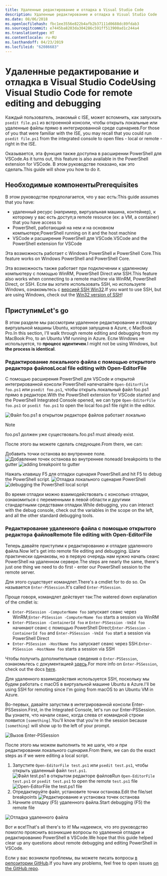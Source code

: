 ```yaml
---
title: Удаленные редактирование и отладка в Visual Studio Code
description: Удаленные редактирование и отладка в Visual Studio Code
ms.date: 08/06/2018
ms.openlocfilehash: fbc1ee3556e822b4afb2b37111d0688dc89fdab3
ms.sourcegitcommit: e7445ba8203da304286c591ff513900ad1c244a4
ms.translationtype: HT
ms.contentlocale: ru-RU
ms.lasthandoff: 04/23/2019
ms.locfileid: "62086683"
---
```

# <a name="using-visual-studio-code-for-remote-editing-and-debugging"></a><span data-ttu-id="03878-103">Удаленные редактирование и отладка в Visual Studio Code</span><span class="sxs-lookup"><span data-stu-id="03878-103">Using Visual Studio Code for remote editing and debugging</span></span>

<span data-ttu-id="03878-104">Каждый пользователь, знакомый с ISE, может вспомнить, как запускать `psedit file.ps1` из встроенной консоли, чтобы открыть локальные или удаленные файлы прямо в интегрированной среде сценариев.</span><span class="sxs-lookup"><span data-stu-id="03878-104">For those of you that were familiar with the ISE, you may recall that you could run `psedit file.ps1` from the integrated console to open files - local or remote - right in the ISE.</span></span>

<span data-ttu-id="03878-105">Оказывается, эта функция также доступна в расширении PowerShell для VSCode.</span><span class="sxs-lookup"><span data-stu-id="03878-105">As it turns out, this feature is also available in the PowerShell extension for VSCode.</span></span> <span data-ttu-id="03878-106">В этом руководстве показано, как это сделать.</span><span class="sxs-lookup"><span data-stu-id="03878-106">This guide will show you how to do it.</span></span>

## <a name="prerequisites"></a><span data-ttu-id="03878-107">Необходимые компоненты</span><span class="sxs-lookup"><span data-stu-id="03878-107">Prerequisites</span></span>

<span data-ttu-id="03878-108">В этом руководстве предполагается, что у вас есть:</span><span class="sxs-lookup"><span data-stu-id="03878-108">This guide assumes that you have:</span></span>

- <span data-ttu-id="03878-109">удаленный ресурс (например, виртуальная машина, контейнер), к которому у вас есть доступ;</span><span class="sxs-lookup"><span data-stu-id="03878-109">a remote resource (ex: a VM, a container) that you have access to</span></span>
- <span data-ttu-id="03878-110">PowerShell, работающий на нем и на основном компьютере;</span><span class="sxs-lookup"><span data-stu-id="03878-110">PowerShell running on it and the host machine</span></span>
- <span data-ttu-id="03878-111">VSCode и расширение PowerShell для VSCode.</span><span class="sxs-lookup"><span data-stu-id="03878-111">VSCode and the PowerShell extension for VSCode</span></span>

<span data-ttu-id="03878-112">Эта возможность работает с Windows PowerShell и PowerShell Core.</span><span class="sxs-lookup"><span data-stu-id="03878-112">This feature works on Windows PowerShell and PowerShell Core.</span></span>

<span data-ttu-id="03878-113">Эта возможность также работает при подключении к удаленному компьютеру с помощью WinRM, PowerShell Direct или SSH.</span><span class="sxs-lookup"><span data-stu-id="03878-113">This feature also works when connecting to a remote machine via WinRM, PowerShell Direct, or SSH.</span></span> <span data-ttu-id="03878-114">Если вы хотите использовать SSH, но используете Windows, ознакомьтесь с [версией SSH Win32](https://github.com/PowerShell/Win32-OpenSSH).</span><span class="sxs-lookup"><span data-stu-id="03878-114">If you want to use SSH, but are using Windows, check out the [Win32 version of SSH](https://github.com/PowerShell/Win32-OpenSSH)!</span></span>

## <a name="lets-go"></a><span data-ttu-id="03878-115">Приступим</span><span class="sxs-lookup"><span data-stu-id="03878-115">Let's go</span></span>

<span data-ttu-id="03878-116">В этом разделе мы рассмотрим удаленное редактирование и отладку виртуальной машины Ubuntu, которая запущена в Azure, с MacBook Pro.</span><span class="sxs-lookup"><span data-stu-id="03878-116">In this section, I'll walk through remote editing and debugging from my MacBook Pro, to an Ubuntu VM running in Azure.</span></span> <span data-ttu-id="03878-117">Если Windows не используется, то **процесс идентичен**.</span><span class="sxs-lookup"><span data-stu-id="03878-117">I might not be using Windows, but **the process is identical**.</span></span>

### <a name="local-file-editing-with-open-editorfile"></a><span data-ttu-id="03878-118">Редактирование локального файла с помощью открытого редактора файлов</span><span class="sxs-lookup"><span data-stu-id="03878-118">Local file editing with Open-EditorFile</span></span>

<span data-ttu-id="03878-119">С помощью расширения PowerShell для VSCode и открытой интегрированной консоли PowerShell напечатайте `Open-EditorFile foo.ps1` или `psedit foo.ps1`, чтобы открыть локальный файл foo.ps1 прямо в редакторе.</span><span class="sxs-lookup"><span data-stu-id="03878-119">With the PowerShell extension for VSCode started and the PowerShell Integrated Console opened, we can type `Open-EditorFile foo.ps1` or `psedit foo.ps1` to open the local foo.ps1 file right in the editor.</span></span>

![Файл foo.ps1 в открытом редакторе файлов работает локально](https://user-images.githubusercontent.com/2644648/34895897-7c2c46ac-f79c-11e7-9410-a252aff52f13.png)

>[!NOTE]
> <span data-ttu-id="03878-121">foo.ps1 должен уже существовать.</span><span class="sxs-lookup"><span data-stu-id="03878-121">foo.ps1 must already exist.</span></span>

<span data-ttu-id="03878-122">После этого вы можете сделать следующее.</span><span class="sxs-lookup"><span data-stu-id="03878-122">From there, we can:</span></span>

<span data-ttu-id="03878-123">Добавить точки останова во внутреннее поле. ![Добавление точек останова во внутреннее поле](https://user-images.githubusercontent.com/2644648/34895893-7bdc38e2-f79c-11e7-8026-8ad53f9a1bad.png)</span><span class="sxs-lookup"><span data-stu-id="03878-123">add breakpoints to the gutter ![adding breakpoint to gutter](https://user-images.githubusercontent.com/2644648/34895893-7bdc38e2-f79c-11e7-8026-8ad53f9a1bad.png)</span></span>

<span data-ttu-id="03878-124">Нажать клавишу F5 для отладки сценария PowerShell.</span><span class="sxs-lookup"><span data-stu-id="03878-124">and hit F5 to debug the PowerShell script.</span></span>
<span data-ttu-id="03878-125">![Отладка локального сценария PowerShell](https://user-images.githubusercontent.com/2644648/34895894-7bedb874-f79c-11e7-9180-7e0dc2d02af8.png)</span><span class="sxs-lookup"><span data-stu-id="03878-125">![debugging the PowerShell local script](https://user-images.githubusercontent.com/2644648/34895894-7bedb874-f79c-11e7-9180-7e0dc2d02af8.png)</span></span>

<span data-ttu-id="03878-126">Во время отладки можно взаимодействовать с консолью отладки, ознакомиться с переменными в левой области и другими стандартными средствами отладки.</span><span class="sxs-lookup"><span data-stu-id="03878-126">While debugging, you can interact with the debug console, check out the variables in the scope on the left, and all the other standard debugging tools.</span></span>

### <a name="remote-file-editing-with-open-editorfile"></a><span data-ttu-id="03878-127">Редактирование удаленного файла с помощью открытого редактора файлов</span><span class="sxs-lookup"><span data-stu-id="03878-127">Remote file editing with Open-EditorFile</span></span>

<span data-ttu-id="03878-128">Теперь давайте приступим к редактированию и отладке удаленного файла.</span><span class="sxs-lookup"><span data-stu-id="03878-128">Now let's get into remote file editing and debugging.</span></span> <span data-ttu-id="03878-129">Шаги практически одинаковы, но в первую очередь нам нужно начать сеанс PowerShell на удаленном сервере.</span><span class="sxs-lookup"><span data-stu-id="03878-129">The steps are nearly the same, there's just one thing we need to do first - enter our PowerShell session to the remote server.</span></span>

<span data-ttu-id="03878-130">Для этого существует командлет.</span><span class="sxs-lookup"><span data-stu-id="03878-130">There's a cmdlet for to do so.</span></span> <span data-ttu-id="03878-131">Он называется `Enter-PSSession`.</span><span class="sxs-lookup"><span data-stu-id="03878-131">It's called `Enter-PSSession`.</span></span>

<span data-ttu-id="03878-132">Проще говоря, командлет действует так:</span><span class="sxs-lookup"><span data-stu-id="03878-132">The watered down explanation of the cmdlet is:</span></span>

- <span data-ttu-id="03878-133">`Enter-PSSession -ComputerName foo` запускает сеанс через WinRM;</span><span class="sxs-lookup"><span data-stu-id="03878-133">`Enter-PSSession -ComputerName foo` starts a session via WinRM</span></span>
- <span data-ttu-id="03878-134">`Enter-PSSession -ContainerId foo` и `Enter-PSSession -VmId foo` начинают сеанс с помощью PowerShell Direct;</span><span class="sxs-lookup"><span data-stu-id="03878-134">`Enter-PSSession -ContainerId foo` and `Enter-PSSession -VmId foo` start a session via PowerShell Direct</span></span>
- <span data-ttu-id="03878-135">`Enter-PSSession -HostName foo` запускает сеанс через SSH.</span><span class="sxs-lookup"><span data-stu-id="03878-135">`Enter-PSSession -HostName foo` starts a session via SSH</span></span>

<span data-ttu-id="03878-136">Чтобы получить дополнительные сведения о `Enter-PSSession`, ознакомьтесь с документацией [здесь](https://docs.microsoft.com/powershell/module/microsoft.powershell.core/enter-pssession?view=powershell-6).</span><span class="sxs-lookup"><span data-stu-id="03878-136">For more info on `Enter-PSSession`, check out the docs [here](https://docs.microsoft.com/powershell/module/microsoft.powershell.core/enter-pssession?view=powershell-6).</span></span>

<span data-ttu-id="03878-137">Для удаленного взаимодействия используется SSH, поскольку мы будем работать с macOS в виртуальной машине Ubuntu в Azure.</span><span class="sxs-lookup"><span data-stu-id="03878-137">I'll be using SSH for remoting since I'm going from macOS to an Ubuntu VM in Azure.</span></span>

<span data-ttu-id="03878-138">Во-первых, давайте запустим в интегрированной консоли Enter-PSSession.</span><span class="sxs-lookup"><span data-stu-id="03878-138">First, in the Integrated Console, let's run our Enter-PSSession.</span></span> <span data-ttu-id="03878-139">Вы узнаете, что начали сеанс, когда слева от командной строки появится `[something]`.</span><span class="sxs-lookup"><span data-stu-id="03878-139">You'll know that you're in the session because `[something]` will show up to the left of your prompt.</span></span>

![Вызов Enter-PSSession](https://user-images.githubusercontent.com/2644648/34895896-7c18e0bc-f79c-11e7-9b36-6f4bd0e9b0db.png)

<span data-ttu-id="03878-141">После этого мы можем выполнить те же шаги, что и при редактировании локального сценария.</span><span class="sxs-lookup"><span data-stu-id="03878-141">From there, we can do the exact steps as if we were editing a local script.</span></span>

1. <span data-ttu-id="03878-142">Запустите `Open-EditorFile test.ps1` или `psedit test.ps1`, чтобы открыть удаленный файл `test.ps1`. ![Файл test.ps1 в открытом редакторе файлов](https://user-images.githubusercontent.com/2644648/34895898-7c3e6a12-f79c-11e7-8bdf-549b591ecbcb.png)</span><span class="sxs-lookup"><span data-stu-id="03878-142">Run `Open-EditorFile test.ps1` or `psedit test.ps1` to open the remote `test.ps1` file ![Open-EditorFile the test.ps1 file](https://user-images.githubusercontent.com/2644648/34895898-7c3e6a12-f79c-11e7-8bdf-549b591ecbcb.png)</span></span>
2. <span data-ttu-id="03878-143">Отредактируйте файл, установите точки останова.</span><span class="sxs-lookup"><span data-stu-id="03878-143">Edit the file/set breakpoints</span></span> ![Редактирование и установка точек останова](https://user-images.githubusercontent.com/2644648/34895892-7bb68246-f79c-11e7-8c0a-c2121773afbb.png)
3. <span data-ttu-id="03878-145">Начните отладку (F5) удаленного файла.</span><span class="sxs-lookup"><span data-stu-id="03878-145">Start debugging (F5) the remote file</span></span>

![Отладка удаленного файла](https://user-images.githubusercontent.com/2644648/34895895-7c040782-f79c-11e7-93ea-47724fa5c10d.png)

<span data-ttu-id="03878-147">Вот и все!</span><span class="sxs-lookup"><span data-stu-id="03878-147">That's all there's to it!</span></span> <span data-ttu-id="03878-148">Мы надеемся, что это руководство помогло прояснить возникшие вопросы по удаленной отладке и редактированию PowerShell в VSCode.</span><span class="sxs-lookup"><span data-stu-id="03878-148">We hope that this guide helped clear up any questions about remote debugging and editing PowerShell in VSCode.</span></span>

<span data-ttu-id="03878-149">Если у вас возникли проблемы, вы можете писать вопросы [в репозитории GitHub](http://github.com/powershell/vscode-powershell).</span><span class="sxs-lookup"><span data-stu-id="03878-149">If you have any problems, feel free to open issues [on the GitHub repo](http://github.com/powershell/vscode-powershell).</span></span>
